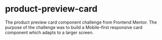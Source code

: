 # product-preview-card

The product preview card component challenge from Frontend Mentor. 
The purpose of the challenge was to build a Mobile-first responsive card component which adapts to a larger screen.

